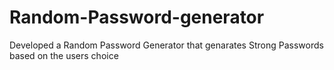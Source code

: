 # Random-Password-generator

Developed a Random Password Generator that genarates Strong Passwords based on the users choice
